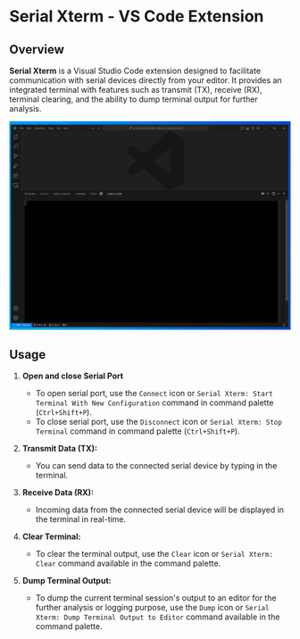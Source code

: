 # Serial Xterm - VS Code Extension

## Overview

**Serial Xterm** is a Visual Studio Code extension designed to facilitate communication with serial devices directly from your editor. It provides an integrated terminal with features such as transmit (TX), receive (RX), terminal clearing, and the ability to dump terminal output for further analysis.

![Serial Xterm](serial-xterm.gif)

## Usage

1. **Open and close Serial Port**
   - To open serial port, use the `Connect` icon or `Serial Xterm: Start Terminal With New Configuration` command in command palette (`Ctrl+Shift+P`).
   - To close serial port, use the `Disconnect` icon or `Serial Xterm: Stop Terminal` command in command palette (`Ctrl+Shift+P`).

2. **Transmit Data (TX):**
   - You can send data to the connected serial device by typing in the terminal.

3. **Receive Data (RX):**
   - Incoming data from the connected serial device will be displayed in the terminal in real-time.

4. **Clear Terminal:**
   - To clear the terminal output, use the `Clear` icon or `Serial Xterm:  Clear` command available in the command palette.

5. **Dump Terminal Output:**
   - To dump the current terminal session's output to an editor for the further analysis or logging purpose, use the `Dump` icon or `Serial Xterm: Dump Terminal Output to Editor` command  available in the command palette.

